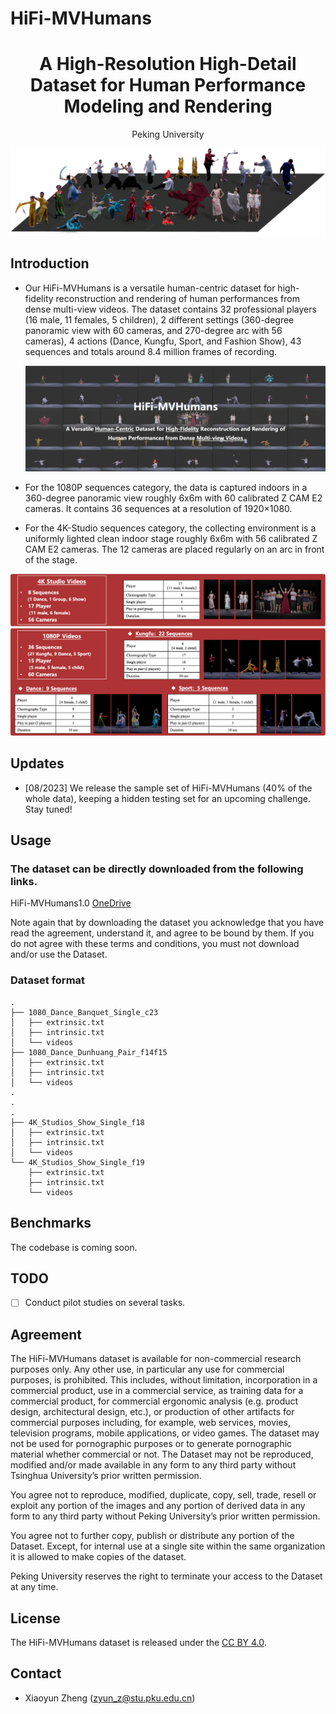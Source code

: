 # HiFi-MVHumans

<div align="center">

<h1> A High-Resolution High-Detail Dataset for Human Performance Modeling and Rendering
    
</h1>

<div>
    Peking University
</div>

![colored_mesh (1)](assets/snapshot.png)

</div>

## Introduction
- Our HiFi-MVHumans is a versatile human-centric dataset for high-fidelity reconstruction and rendering of human performances from dense multi-view videos. The dataset contains 32 professional players (16 male, 11 females, 5 children), 2 different settings (360-degree panoramic view with 60 cameras, and 270-degree arc with 56 cameras), 4 actions (Dance, Kungfu, Sport, and Fashion Show), 43 sequences and totals around 8.4 million frames of recording.

  ![colored_mesh (1)](assets/HiFi-MVHumans.png)
  
- For the 1080P sequences category, the data is captured indoors in a 360-degree panoramic view roughly 6x6m with 60 calibrated Z CAM E2 cameras. It contains 36 sequences at a resolution of 1920×1080. 

- For the 4K-Studio sequences category, the collecting environment is a uniformly lighted clean indoor stage roughly 6x6m with 56 calibrated Z CAM E2 cameras. The 12 cameras are placed regularly on an arc in front of the stage. 

![colored_mesh (1)](assets/overviews.png)

## Updates
- [08/2023] We release the sample set of HiFi-MVHumans (40\% of the whole data), keeping a hidden testing set for an upcoming challenge. Stay tuned!

## Usage
### The dataset can be directly downloaded from the following links.
HiFi-MVHumans1.0 [OneDrive](https://1drv.ms/f/s!Ak-j_ZC_XxTsgm-incfmvDx-nE0K?e=BuwU5g)

Note again that by downloading the dataset you acknowledge that you have read the agreement, understand it, and agree to be bound by them. If you do not agree with these terms and conditions, you must not download and/or use the Dataset.

### Dataset format
```
.
├── 1080_Dance_Banquet_Single_c23
│   ├── extrinsic.txt
│   ├── intrinsic.txt
│   └── videos
├── 1080_Dance_Dunhuang_Pair_f14f15
│   ├── extrinsic.txt
│   ├── intrinsic.txt
│   └── videos
.
.
. 
├── 4K_Studios_Show_Single_f18
│   ├── extrinsic.txt
│   ├── intrinsic.txt
│   └── videos
└── 4K_Studios_Show_Single_f19
    ├── extrinsic.txt
    ├── intrinsic.txt
    └── videos
```

## Benchmarks
The codebase is coming soon.

## TODO
- [ ] Conduct pilot studies on several tasks.

## Agreement
The HiFi-MVHumans dataset is available for non-commercial research purposes only. Any other use, in particular any use for commercial purposes, is prohibited. This includes, without limitation, incorporation in a commercial product, use in a commercial service, as training data for a commercial product, for commercial ergonomic analysis (e.g. product design, architectural design, etc.), or production of other artifacts for commercial purposes including, for example, web services, movies, television programs, mobile applications, or video games. The dataset may not be used for pornographic purposes or to generate pornographic material whether commercial or not. The Dataset may not be reproduced, modified and/or made available in any form to any third party without Tsinghua University’s prior written permission.

You agree not to reproduce, modified, duplicate, copy, sell, trade, resell or exploit any portion of the images and any portion of derived data in any form to any third party without Peking University’s prior written permission.

You agree not to further copy, publish or distribute any portion of the Dataset. Except, for internal use at a single site within the same organization it is allowed to make copies of the dataset.

Peking University reserves the right to terminate your access to the Dataset at any time.

## License
The HiFi-MVHumans dataset is released under the [CC BY 4.0](https://creativecommons.org/licenses/by/4.0/).

## Contact
- Xiaoyun Zheng (zyun_z@stu.pku.edu.cn)


